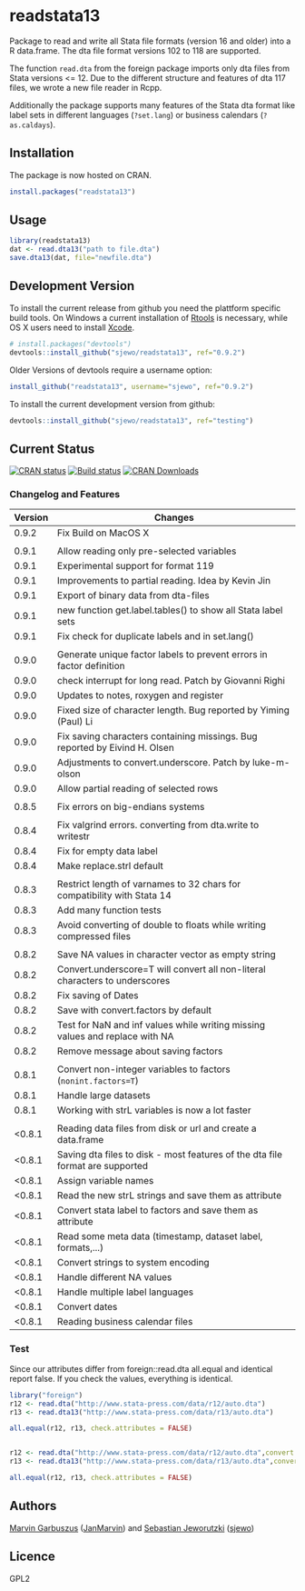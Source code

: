# readstata13

Package to read and write all Stata file formats (version 16 and older) into a
R data.frame. The dta file format versions 102 to 118 are supported.

The function ```read.dta``` from the foreign package imports only dta files from
Stata versions <= 12. Due to the different structure and features of dta 117
files, we wrote a new file reader in Rcpp.

Additionally the package supports many features of the Stata dta format like
label sets in different languages (`?set.lang`) or business calendars
(`?as.caldays`).


## Installation

The package is now hosted on CRAN.
```R
install.packages("readstata13")
```

## Usage
```R
library(readstata13)
dat <- read.dta13("path to file.dta")
save.dta13(dat, file="newfile.dta")
```

## Development Version
To install the current release from github you need the plattform specific build
tools. On Windows a current installation of
[Rtools](https://cran.r-project.org/bin/windows/Rtools/) is necessary, while OS X
users need to install
[Xcode](https://itunes.apple.com/us/app/xcode/id497799835). 

```R
# install.packages("devtools")
devtools::install_github("sjewo/readstata13", ref="0.9.2")
```

Older Versions of devtools require a username option:
```R
install_github("readstata13", username="sjewo", ref="0.9.2")
```

To install the current development version from github:

```R
devtools::install_github("sjewo/readstata13", ref="testing")
```


## Current Status

[![CRAN status](http://www.r-pkg.org/badges/version/readstata13)](https://cran.r-project.org/package=readstata13)
[![Build status](https://github.com/sjewo/readstata13/workflows/R-CMD-check/badge.svg)](https://github.com/sjewo/readstata13/actions?workflow=R-CMD-check)
[![CRAN Downloads](http://cranlogs.r-pkg.org/badges/readstata13)](https://cran.r-project.org/package=readstata13)


### Changelog and Features

 | Version | Changes                                                                       | 
 | ------  | ----------------------------------------------------                          | 
 | 0.9.2   | Fix Build on MacOS X                                                          | 
 |         |                                                                               | 
 | 0.9.1   | Allow reading only pre-selected variables                                     | 
 | 0.9.1   | Experimental support for format 119                                           | 
 | 0.9.1   | Improvements to partial reading. Idea by Kevin Jin                            | 
 | 0.9.1   | Export of binary data from dta-files                                          | 
 | 0.9.1   | new function get.label.tables() to show all Stata label sets                  | 
 | 0.9.1   | Fix check for duplicate labels and in set.lang()                              | 
 |         | 
 | 0.9.0   | Generate unique factor labels to prevent errors in factor definition          | 
 | 0.9.0   | check interrupt for long read. Patch by Giovanni Righi                        | 
 | 0.9.0   | Updates to notes, roxygen and register                                        | 
 | 0.9.0   | Fixed size of character length. Bug reported by Yiming (Paul) Li              | 
 | 0.9.0   | Fix saving characters containing missings. Bug reported by Eivind H. Olsen    | 
 | 0.9.0   | Adjustments to convert.underscore. Patch by luke-m-olson                      | 
 | 0.9.0   | Allow partial reading of selected rows                                        | 
 |         | 
 | 0.8.5   | Fix errors on big-endians systems                                             | 
 |         | 
 | 0.8.4   | Fix valgrind errors. converting from dta.write to writestr                    | 
 | 0.8.4   | Fix for empty data label                                                      | 
 | 0.8.4   | Make replace.strl default                                                     | 
 |         | 
 | 0.8.3   | Restrict length of varnames to 32 chars for compatibility with Stata 14       | 
 | 0.8.3   | Add many function tests                                                       | 
 | 0.8.3   | Avoid converting of double to floats while writing compressed files           | 
 |         | 
 | 0.8.2   | Save NA values in character vector as empty string                            | 
 | 0.8.2   | Convert.underscore=T will convert all non-literal characters to underscores   | 
 | 0.8.2   | Fix saving of Dates                                                           | 
 | 0.8.2   | Save with convert.factors by default                                          | 
 | 0.8.2   | Test for NaN and inf values while writing missing values and replace with NA  | 
 | 0.8.2   | Remove message about saving factors                                           | 
 |         | 
 | 0.8.1   | Convert non-integer variables to factors (```nonint.factors=T```)             | 
 | 0.8.1   | Handle large datasets                                                         | 
 | 0.8.1   | Working with strL variables is now a lot faster                               | 
 |         |                                                                               | 
 | <0.8.1  | Reading data files from disk or url and create a data.frame                   | 
 | <0.8.1  | Saving dta files to disk - most features of the dta file format are supported | 
 | <0.8.1  | Assign variable names                                                         | 
 | <0.8.1  | Read the new strL strings and save them as attribute                          | 
 | <0.8.1  | Convert stata label to factors and save them as attribute                     | 
 | <0.8.1  | Read some meta data (timestamp, dataset label, formats,...)                   | 
 | <0.8.1  | Convert strings to system encoding                                            | 
 | <0.8.1  | Handle different NA values                                                    | 
 | <0.8.1  | Handle multiple label languages                                               | 
 | <0.8.1  | Convert dates                                                                 | 
 | <0.8.1  | Reading business calendar files                                               | 

### Test
Since our attributes differ from foreign::read.dta all.equal and identical
report false. If you check the values, everything is identical.

```R
library("foreign")
r12 <- read.dta("http://www.stata-press.com/data/r12/auto.dta")
r13 <- read.dta13("http://www.stata-press.com/data/r13/auto.dta")

all.equal(r12, r13, check.attributes = FALSE)


r12 <- read.dta("http://www.stata-press.com/data/r12/auto.dta",convert.factors=F)
r13 <- read.dta13("http://www.stata-press.com/data/r13/auto.dta",convert.factors=F)

all.equal(r12, r13, check.attributes = FALSE)
```

## Authors

[Marvin Garbuszus](mailto:jan.garbuszus@ruhr-uni-bochum.de) ([JanMarvin](https://github.com/JanMarvin)) and [Sebastian Jeworutzki](mailto:Sebastian.Jeworutzki@ruhr-uni-bochum.de) ([sjewo](https://github.com/sjewo)) 

## Licence

GPL2
